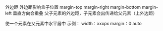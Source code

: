 外边距
 外边距影响盒子位置
 margin-top
 margin-right
 margin-bottom
 margin-left
	 垂直方向会重叠
	 父子元素的外边距，子元素会出传递给父元素（上外边距）
	 
	 
 使一个元素在父元素中水平居中
 示例：
 	width：xxxpx
 	margin：0 auto

